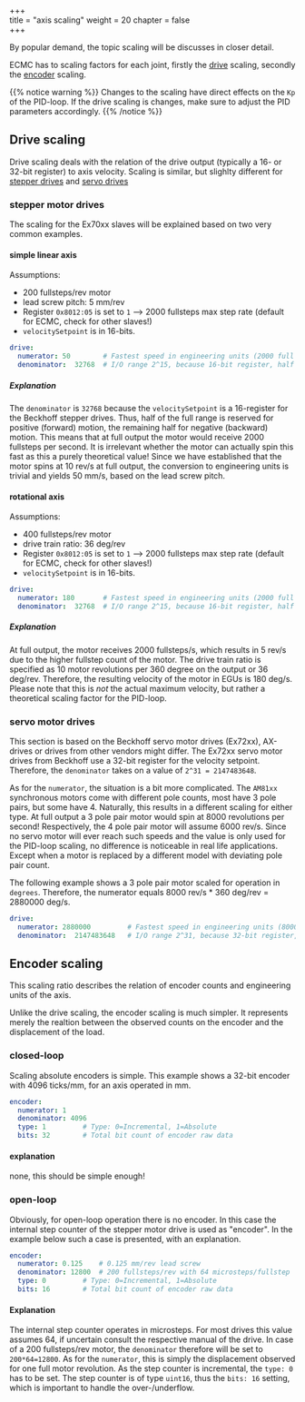 +++  
title = "axis scaling"
weight = 20
chapter = false  
+++

By popular demand, the topic scaling will be discusses in closer detail.

ECMC has to scaling factors for each joint, firstly the [drive](#drive-scaling) scaling, secondly the [encoder](#encoder-scaling) scaling.

{{% notice warning %}}
Changes to the scaling have direct effects on the `Kp` of the PID-loop.
If the drive scaling is changes, make sure to adjust the PID parameters accordingly.
{{% /notice %}}

## Drive scaling
Drive scaling deals with the relation of the drive output (typically a 16- or 32-bit register) to axis velocity.
Scaling is similar, but slighlty different for [stepper drives](#stepper-motor-drives) and [servo drives](#servo-motor-drives)

### stepper motor drives
The scaling for the Ex70xx slaves will be explained based on two very common examples.

#### simple linear axis
Assumptions:
* 200 fullsteps/rev motor
* lead screw pitch: 5 mm/rev
* Register `0x8012:05` is set to `1` --> 2000 fullsteps max step rate (default for ECMC, check for other slaves!)
* `velocitySetpoint` is in 16-bits.

```yaml
drive:
  numerator: 50        # Fastest speed in engineering units (2000 full steps / s --> 10 rev/s * 5 mm/rev --> 50 mm/s)
  denominator:  32768  # I/O range 2^15, because 16-bit register, half is forward, the other half is backward
```

##### Explanation
The `denominator` is `32768` because the `velocitySetpoint` is a 16-register for the Beckhoff stepper drives.
Thus, half of the full range is reserved for positive (forward) motion, the remaining half for negative (backward) motion.
This means that at full output the motor would receive 2000 fullsteps per second.
It is irrelevant whether the motor can actually spin this fast as this a purely theoretical value!
Since we have established that the motor spins at 10 rev/s at full output, the conversion to engineering units is trivial and yields 50 mm/s, based on the lead screw pitch.

#### rotational axis
Assumptions:
* 400 fullsteps/rev motor
* drive train ratio: 36 deg/rev
* Register `0x8012:05` is set to `1` --> 2000 fullsteps max step rate (default for ECMC, check for other slaves!)
* `velocitySetpoint` is in 16-bits.

```yaml
drive:
  numerator: 180       # Fastest speed in engineering units (2000 full steps / s --> 5 rev/s * 36 deg/rev --> 180 deg/s)
  denominator:  32768  # I/O range 2^15, because 16-bit register, half is forward, the other half is backward
```

##### Explanation
At full output, the motor receives 2000 fullsteps/s, which results in 5 rev/s
due to the higher fullstep count of the motor. The drive train ratio is specified
as 10 motor revolutions per 360 degree on the output or 36 deg/rev. Therefore,
the resulting velocity of the motor in EGUs is 180 deg/s. Please note that
this is _not_ the actual maximum velocity, but rather a theoretical scaling
factor for the PID-loop.

### servo motor drives
This section is based on the Beckhoff servo motor drives (Ex72xx), AX-drives or drives from other vendors might differ.
The Ex72xx servo motor drives from Beckhoff use a 32-bit register for the velocity setpoint.
Therefore, the `denominator` takes on a value of `2^31 = 2147483648`.

As for the `numerator`, the situation is a bit more complicated.
The `AM81xx` synchronous motors come with different pole counts, most have 3 pole pairs, but some have 4.
 Naturally, this results in a different scaling for either type.
At full output a 3 pole pair motor would spin at 8000 revolutions per second!
Respectively, the 4 pole pair motor will assume 6000 rev/s.
Since no servo motor will ever reach such speeds and the value is only used for the PID-loop scaling, no difference is noticeable in real life applications.
Except when a motor is replaced by a different model with deviating pole pair count.

The following example shows a 3 pole pair motor scaled for operation in `degrees`.
Therefore, the numerator equals 8000 rev/s * 360 deg/rev = 2880000 deg/s.
```yaml
drive:
  numerator: 2880000         # Fastest speed in engineering units (8000 rev/s * 360 deg/rev)
  denominator:  2147483648   # I/O range 2^31, because 32-bit register, half is forward, the other half is backward
```

## Encoder scaling
This scaling ratio describes the relation of encoder counts and engineering units of the axis.

Unlike the drive scaling, the encoder scaling is much simpler.
It represents merely the realtion between the observed counts on the encoder and the displacement of the load.

### closed-loop

Scaling absolute encoders is simple.
This example shows a 32-bit encoder with 4096 ticks/mm, for an axis operated in mm.
```yaml
encoder:
  numerator: 1
  denominator: 4096
  type: 1         # Type: 0=Incremental, 1=Absolute
  bits: 32        # Total bit count of encoder raw data
```

#### explanation
none, this should be simple enough!

### open-loop

Obviously, for open-loop operation there is no encoder.
In this case the internal step counter of the stepper motor drive is used as "encoder".
In the example below such a case is presented, with an explanation.

```yaml
encoder:
  numerator: 0.125    # 0.125 mm/rev lead screw
  denominator: 12800  # 200 fullsteps/rev with 64 microsteps/fullstep
  type: 0         # Type: 0=Incremental, 1=Absolute
  bits: 16        # Total bit count of encoder raw data
```

#### Explanation
The internal step counter operates in microsteps.
For most drives this value assumes 64, if uncertain consult the respective manual of the drive.
In case of a 200 fullsteps/rev motor, the `denominator` therefore will be set to `200*64=12800`.
As for the `numerator`, this is simply the displacement observed for one full motor revolution.
As the step counter is incremental, the `type: 0` has to be set.
The step counter is of type `uint16`, thus the `bits: 16` setting, which is important to handle the over-/underflow.

